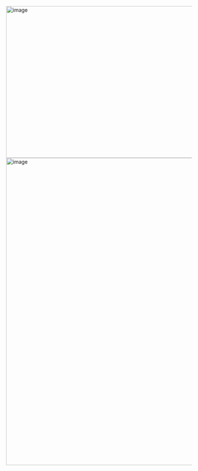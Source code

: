<img width="959" height="411" alt="image" src="https://github.com/user-attachments/assets/616e2829-0b06-4409-a871-4ce09335b3e5" />

<img width="1919" height="832" alt="image" src="https://github.com/user-attachments/assets/68fdff41-e884-4e77-91e6-62e79dbfa405" />
